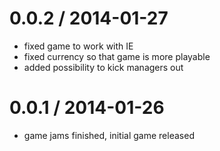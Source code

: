 0.0.2 / 2014-01-27 
==================

 * fixed game to work with IE
 * fixed currency so that game is more playable
 * added possibility to kick managers out

0.0.1 / 2014-01-26 
==================

 * game jams finished, initial game released
